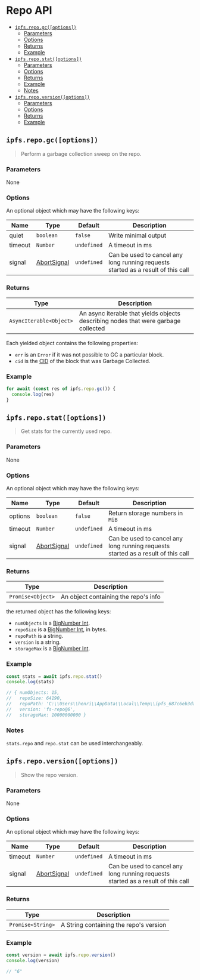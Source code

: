 # Repo API <!-- omit in toc -->

- [`ipfs.repo.gc([options])`](#ipfsrepogcoptions)
  - [Parameters](#parameters)
  - [Options](#options)
  - [Returns](#returns)
  - [Example](#example)
- [`ipfs.repo.stat([options])`](#ipfsrepostatoptions)
  - [Parameters](#parameters-1)
  - [Options](#options-1)
  - [Returns](#returns-1)
  - [Example](#example-1)
  - [Notes](#notes)
- [`ipfs.repo.version([options])`](#ipfsrepoversionoptions)
  - [Parameters](#parameters-2)
  - [Options](#options-2)
  - [Returns](#returns-2)
  - [Example](#example-2)

## `ipfs.repo.gc([options])`

> Perform a garbage collection sweep on the repo.

### Parameters

None

### Options

An optional object which may have the following keys:

| Name | Type | Default | Description |
| ---- | ---- | ------- | ----------- |
| quiet | `boolean` | `false` | Write minimal output |
| timeout | `Number` | `undefined` | A timeout in ms |
| signal | [AbortSignal][] | `undefined` |  Can be used to cancel any long running requests started as a result of this call |

### Returns

| Type | Description |
| -------- | -------- |
| `AsyncIterable<Object>` | An async iterable that yields objects describing nodes that were garbage collected |

Each yielded object contains the following properties:

- `err` is an `Error` if it was not possible to GC a particular block.
- `cid` is the [CID][cid] of the block that was Garbage Collected.

### Example

```JavaScript
for await (const res of ipfs.repo.gc()) {
  console.log(res)
}
```

## `ipfs.repo.stat([options])`

> Get stats for the currently used repo.

### Parameters

None

### Options

An optional object which may have the following keys:

| Name | Type | Default | Description |
| ---- | ---- | ------- | ----------- |
| options | `boolean` | `false` | Return storage numbers in `MiB` |
| timeout | `Number` | `undefined` | A timeout in ms |
| signal | [AbortSignal][] | `undefined` |  Can be used to cancel any long running requests started as a result of this call |

### Returns

| Type | Description |
| -------- | -------- |
| `Promise<Object>` | An object containing the repo's info |

the returned object has the following keys:

- `numObjects` is a [BigNumber Int][1].
- `repoSize` is a [BigNumber Int][1], in bytes.
- `repoPath` is a string.
- `version` is a string.
- `storageMax` is a [BigNumber Int][1].

### Example

```JavaScript
const stats = await ipfs.repo.stat()
console.log(stats)

// { numObjects: 15,
//   repoSize: 64190,
//   repoPath: 'C:\\Users\\henri\\AppData\\Local\\Temp\\ipfs_687c6eb3da07d3b16fe3c63ce17560e9',
//   version: 'fs-repo@6',
//   storageMax: 10000000000 }
```

### Notes

`stats.repo` and `repo.stat` can be used interchangeably.

## `ipfs.repo.version([options])`

> Show the repo version.

### Parameters

None

### Options

An optional object which may have the following keys:

| Name | Type | Default | Description |
| ---- | ---- | ------- | ----------- |
| timeout | `Number` | `undefined` | A timeout in ms |
| signal | [AbortSignal][] | `undefined` |  Can be used to cancel any long running requests started as a result of this call |

### Returns

| Type | Description |
| -------- | -------- |
| `Promise<String>` | A String containing the repo's version |

### Example

```JavaScript
const version = await ipfs.repo.version()
console.log(version)

// "6"
```

[1]: https://github.com/MikeMcl/bignumber.js/
[cid]: https://www.npmjs.com/package/cids
[AbortSignal]: https://developer.mozilla.org/en-US/docs/Web/API/AbortSignal
